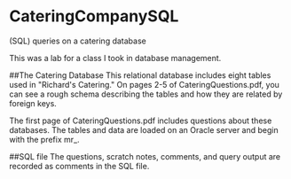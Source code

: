 CateringCompanySQL
==================

(SQL) queries on a catering database

This was a lab for a class I took in database management.

##The Catering Database
This relational database includes eight tables used in "Richard's Catering."  On pages 2-5 of CateringQuestions.pdf, you can see a rough schema describing the tables and how they are related by foreign keys.

The first page of CateringQuestions.pdf includes questions about these databases.  The tables and data are loaded on an Oracle server and begin with the prefix mr_.

##SQL file
The questions, scratch notes, comments, and query output are recorded as comments in the SQL file.
